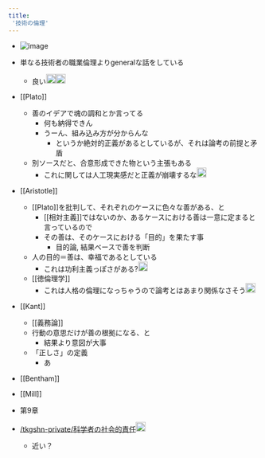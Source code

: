 ```yaml
---
title:
 '技術の倫理'
---
```


- ![image](https://images-na.ssl-images-amazon.com/images/I/913xZ2VtoVL.jpg)
- 単なる技術者の職業倫理よりgeneralな話をしている
    - 良い<img src='https://scrapbox.io/api/pages/blu3mo-public/blu3mo/icon' alt='blu3mo.icon' height="19.5"/><img src='https://scrapbox.io/api/pages/blu3mo-public/blu3mo/icon' alt='blu3mo.icon' height="19.5"/>

- [[Plato]]
    - 善のイデアで魂の調和とか言ってる
        - 何も納得できん
        - うーん、組み込み方が分からんな
            - というか絶対的正義があるとしているが、それは論考の前提と矛盾
    - 別ソースだと、合意形成できた物という主張もある
        - これに関しては人工現実感だと正義が崩壊するな<img src='https://scrapbox.io/api/pages/blu3mo-public/blu3mo/icon' alt='blu3mo.icon' height="19.5"/>
- [[Aristotle]]
    - [[Plato]]を批判して、それぞれのケースに色々な善がある、と
        - [[相対主義]]ではないのか、あるケースにおける善は一意に定まると言っているので
        - その善は、そのケースにおける「目的」を果たす事
            - 目的論, 結果ベースで善を判断
    - 人の目的＝善は、幸福であるとしている
        - これは功利主義っぽさがある?<img src='https://scrapbox.io/api/pages/blu3mo-public/blu3mo/icon' alt='blu3mo.icon' height="19.5"/>
    - [[徳倫理学]]
        - これは人格の倫理になっちゃうので論考とはあまり関係なさそう<img src='https://scrapbox.io/api/pages/blu3mo-public/blu3mo/icon' alt='blu3mo.icon' height="19.5"/>
- [[Kant]]
    - [[義務論]]
    - 行動の意思だけが善の根拠になる、と
        - 結果より意図が大事
    - 「正しさ」の定義
        - あ

- [[Bentham]]
- [[Mill]]
- 第9章



- [/tkgshn-private/科学者の社会的責任](https://scrapbox.io/tkgshn-private/科学者の社会的責任)<img src='https://scrapbox.io/api/pages/blu3mo-public/tkgshn/icon' alt='tkgshn.icon' height="19.5"/>
    - 近い？
